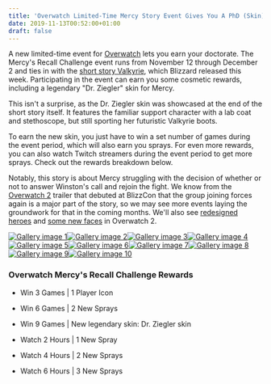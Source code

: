 ```yaml
---
title: 'Overwatch Limited-Time Mercy Story Event Gives You A PhD (Skin)'
date: 2019-11-13T00:52:00+01:00
draft: false
---
```


A new limited-time event for [Overwatch](https://www.gamespot.com/overwatch/) lets you earn your doctorate. The Mercy's Recall Challenge event runs from November 12 through December 2 and ties in with the [short story Valkyrie](https://bnetcmsus-a.akamaihd.net/cms/page_media/x3/X38BR3N7HTDP1573261672394.pdf), which Blizzard released this week. Participating in the event can earn you some cosmetic rewards, including a legendary "Dr. Ziegler" skin for Mercy.

This isn't a surprise, as the Dr. Ziegler skin was showcased at the end of the short story itself. It features the familiar support character with a lab coat and stethoscope, but still sporting her futuristic Valkyrie boots.

To earn the new skin, you just have to win a set number of games during the event period, which will also earn you sprays. For even more rewards, you can also watch Twitch streamers during the event period to get more sprays. Check out the rewards breakdown below.

Notably, this story is about Mercy struggling with the decision of whether or not to answer Winston's call and rejoin the fight. We know from the [Overwatch 2](https://www.gamespot.com/overwatch-2/) trailer that debuted at BlizzCon that the group joining forces again is a major part of the story, so we may see more events laying the groundwork for that in the coming months. We'll also see [redesigned heroes](https://www.gamespot.com/gallery/overwatch-2-redesigns-see-how-its-heroes-have-chan/2900-3150/) and [some new faces](https://www.gamespot.com/articles/at-least-four-new-heroes-could-be-in-the-works-for/1100-6471292/) in Overwatch 2.

[![Gallery image 1](https://gamespot1.cbsistatic.com/uploads/square_avatar/1585/15855271/3603143-mercyspray-caffeine-final.png)](https://gamespot1.cbsistatic.com/uploads/original/1585/15855271/3603143-mercyspray-caffeine-final.png)[![Gallery image 2](https://gamespot1.cbsistatic.com/uploads/square_avatar/1585/15855271/3603144-mercyspray-hanan-final.png)](https://gamespot1.cbsistatic.com/uploads/original/1585/15855271/3603144-mercyspray-hanan-final.png)[![Gallery image 3](https://gamespot1.cbsistatic.com/uploads/square_avatar/1585/15855271/3603145-mercyspray-mei-final.png)](https://gamespot1.cbsistatic.com/uploads/original/1585/15855271/3603145-mercyspray-mei-final.png)[![Gallery image 4](https://gamespot1.cbsistatic.com/uploads/square_avatar/1585/15855271/3603146-mercyspray-patient-final.png)](https://gamespot1.cbsistatic.com/uploads/original/1585/15855271/3603146-mercyspray-patient-final.png)[![Gallery image 5](https://gamespot1.cbsistatic.com/uploads/square_avatar/1585/15855271/3603147-mercyspray-thinking-final.png)](https://gamespot1.cbsistatic.com/uploads/original/1585/15855271/3603147-mercyspray-thinking-final.png)[![Gallery image 6](https://gamespot1.cbsistatic.com/uploads/square_avatar/1585/15855271/3603148-mercyspray-torb-final.png)](https://gamespot1.cbsistatic.com/uploads/original/1585/15855271/3603148-mercyspray-torb-final.png)[![Gallery image 7](https://gamespot1.cbsistatic.com/uploads/square_avatar/1585/15855271/3603150-ovr_web_doctormercy_angelic.png)](https://gamespot1.cbsistatic.com/uploads/original/1585/15855271/3603150-ovr_web_doctormercy_angelic.png)[![Gallery image 8](https://gamespot1.cbsistatic.com/uploads/square_avatar/1585/15855271/3603151-ovr_web_doctormercy_heroic.png)](https://gamespot1.cbsistatic.com/uploads/original/1585/15855271/3603151-ovr_web_doctormercy_heroic.png)[![Gallery image 9](https://gamespot1.cbsistatic.com/uploads/square_avatar/1585/15855271/3603152-spray1.png)](https://gamespot1.cbsistatic.com/uploads/original/1585/15855271/3603152-spray1.png)[![Gallery image 10](https://gamespot1.cbsistatic.com/uploads/square_avatar/1585/15855271/3603153-spray2.png)](https://gamespot1.cbsistatic.com/uploads/original/1585/15855271/3603153-spray2.png)

### **Overwatch Mercy's Recall Challenge Rewards**

*   Win 3 Games | 1 Player Icon
*   Win 6 Games | 2 New Sprays
*   Win 9 Games | New legendary skin: Dr. Ziegler skin

*   Watch 2 Hours | 1 New Spray
*   Watch 4 Hours | 2 New Sprays
*   Watch 6 Hours | 3 New Sprays